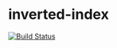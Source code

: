 # inverted-index
[![Build Status](https://travis-ci.org/andela-uofoegbu/invertindex.svg?branch=develop)](https://travis-ci.org/andela-uofoegbu/invertindex)
